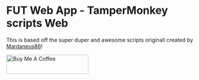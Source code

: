 # FUT Web App - TamperMonkey scripts Web

This is based off the super duper and awesome scripts originall created by [Mardaneus86](https://github.com/Mardaneus86/futwebapp-tampermonkey-web)!

<a href="https://www.buymeacoffee.com/disruptthinking" target="_blank"><img src="https://cdn.buymeacoffee.com/buttons/default-orange.png" alt="Buy Me A Coffee" style="height: 51px !important;width: 217px !important;" ></a>